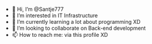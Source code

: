 - 👋 Hi, I’m @Santje777
- 👀 I’m interested in IT Infrastructure
- 🌱 I’m currently learning a lot about programming XD
- 💞️ I’m looking to collaborate on Back-end development
- 📫 How to reach me: via this profile XD


<!---
Santje777/Santje777 is a ✨ special ✨ repository because its `README.md` (this file) appears on your GitHub profile.
You can click the Preview link to take a look at your changes.
--->
